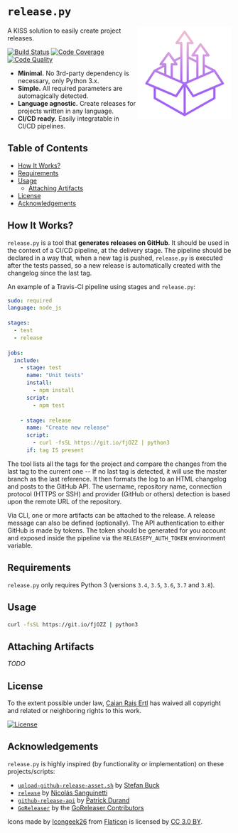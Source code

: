 # `release.py`

<img src="docs/logo.svg" height="210px" align="right"/>

A KISS solution to easily create project releases.

[![Build Status][travis-shield]][travis-url] [![Code Coverage][codecov-shield]][codecov-url] [![Code Quality][lgtm-shield]][lgtm-url]

- __Minimal.__ No 3rd-party dependency is necessary, only Python 3.x.
- __Simple.__ All required parameters are automagically detected.
- __Language agnostic.__ Create releases for projects written in any language.
- __CI/CD ready.__ Easily integratable in CI/CD pipelines.

[travis-shield]: https://img.shields.io/travis/caian-org/release.py.svg?style=for-the-badge
[travis-url]: https://travis-ci.org/caian-org/release.py

[codecov-shield]: https://img.shields.io/codecov/c/github/caian-org/release.py.svg?style=for-the-badge
[codecov-url]: https://codecov.io/gh/caian-org/release.py

[lgtm-shield]: https://img.shields.io/lgtm/grade/python/g/caian-org/release.py.svg?style=for-the-badge
[lgtm-url]: https://lgtm.com/projects/g/caian-org/release.py/context:python


## Table of Contents

- [How It Works?](#how-it-works)
- [Requirements](#requirements)
- [Usage](#usage)
    - [Attaching Artifacts](#attaching-artifacts)
- [License](#license)
- [Acknowledgements](#acknowledgements)


## How It Works?

`release.py` is a tool that __generates releases on GitHub__. It
should be used in the context of a CI/CD pipeline, at the delivery stage. The
pipeline should be declared in a way that, when a new tag is pushed,
`release.py` is executed after the tests passed, so a new release is
automatically created with the changelog since the last tag.

An example of a Travis-CI pipeline using stages and `release.py`:

```yml
sudo: required
language: node_js

stages:
  - test
  - release

jobs:
  include:
    - stage: test
      name: "Unit tests"
      install:
        - npm install
      script:
        - npm test

    - stage: release
      name: "Create new release"
      script:
        - curl -fsSL https://git.io/fjOZZ | python3
      if: tag IS present
```

The tool lists all the tags for the project and compare the changes from the
last tag to the current one -- If no last tag is detected, it will use the
master branch as the last reference. It then formats the log to an HTML
changelog and posts to the GitHub API. The username, repository name,
connection protocol (HTTPS or SSH) and provider (GitHub or others) detection is
based upon the remote URL of the repository.

Via CLI, one or more artifacts can be attached to the release. A release
message can also be defined (optionally). The API authentication to either
GitHub is made by tokens. The token should be generated for you account and
exposed inside the pipeline via the `RELEASEPY_AUTH_TOKEN` environment
variable.


## Requirements

`release.py` only requires Python 3 (versions `3.4`, `3.5`, `3.6`, `3.7` and
`3.8`).


## Usage

```sh
curl -fsSL https://git.io/fjOZZ | python3
```


## Attaching Artifacts

*TODO*


## License

To the extent possible under law, [Caian Rais Ertl][me] has waived all
copyright and related or neighboring rights to this work.

[![License][cc-shield]][cc-url]

[me]: https://github.com/caiertl
[cc-shield]: https://forthebadge.com/images/badges/cc-0.svg
[cc-url]: http://creativecommons.org/publicdomain/zero/1.0


## Acknowledgements

`release.py` is highly inspired (by functionality or implementation) on these
projects/scripts:

- [`upload-github-release-asset.sh`][ugra] by [Stefan Buck][stefan]
- [`release`][release] by [Nicolás Sanguinetti][nicolas]
- [`github-release-api`][gra] by [Patrick Durand][patrick]
- [`GoReleaser`][goreleaser] by the [GoReleaser Contributors][contrib]

Icons made by [Icongeek26][icongeek26] from [Flaticon][flaticon] is
licensed by [CC 3.0 BY][cc3].

[ugra]: https://gist.github.com/stefanbuck/ce788fee19ab6eb0b4447a85fc99f447
[release]: https://gist.github.com/foca/38d82e93e32610f5241709f8d5720156
[gra]: https://github.com/pgdurand/github-release-api
[goreleaser]: https://github.com/goreleaser/goreleaser

[stefan]: https://github.com/stefanbuck
[nicolas]: https://github.com/foca
[patrick]: https://github.com/pgdurand
[contrib]: https://github.com/goreleaser/goreleaser/graphs/contributors

[icongeek26]: https://www.flaticon.com/authors/icongeek26
[flaticon]: https://www.flaticon.com
[cc3]: http://creativecommons.org/licenses/by/3.0
